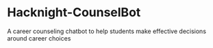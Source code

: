 # Hacknight-CounselBot
A career counseling chatbot to help students make effective decisions around career choices
